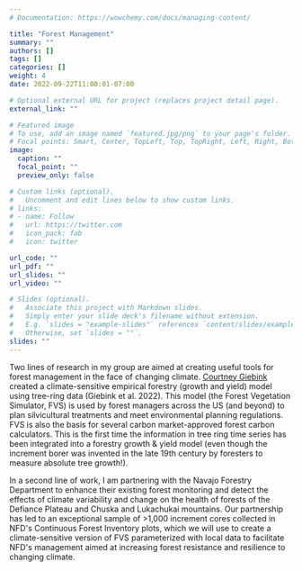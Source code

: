 ```yaml
---
# Documentation: https://wowchemy.com/docs/managing-content/

title: "Forest Management"
summary: ""
authors: []
tags: []
categories: []
weight: 4
date: 2022-09-22T11:00:01-07:00

# Optional external URL for project (replaces project detail page).
external_link: ""

# Featured image
# To use, add an image named `featured.jpg/png` to your page's folder.
# Focal points: Smart, Center, TopLeft, Top, TopRight, Left, Right, BottomLeft, Bottom, BottomRight.
image:
  caption: ""
  focal_point: ""
  preview_only: false

# Custom links (optional).
#   Uncomment and edit lines below to show custom links.
# links:
# - name: Follow
#   url: https://twitter.com
#   icon_pack: fab
#   icon: twitter

url_code: ""
url_pdf: ""
url_slides: ""
url_video: ""

# Slides (optional).
#   Associate this project with Markdown slides.
#   Simply enter your slide deck's filename without extension.
#   E.g. `slides = "example-slides"` references `content/slides/example-slides.md`.
#   Otherwise, set `slides = ""`.
slides: ""
---
```

Two lines of research in my group are aimed at creating useful tools for forest management in the face of changing climate. [Courtney Giebink](/authors/clgiebink/) created a climate-sensitive empirical forestry (growth and yield) model using tree-ring data (Giebink et al. 2022). This model (the Forest Vegetation Simulator, FVS) is used by forest managers across the US (and beyond) to plan silvicultural treatments and meet environmental planning regulations. FVS is also the basis for several carbon market-approved forest carbon calculators. This is the first time the information in tree ring time series has been integrated into a forestry growth & yield model (even though the increment borer was invented in the late 19th century by foresters to measure absolute tree growth!). 

In a second line of work, I am partnering with the Navajo Forestry Department to enhance their existing forest monitoring and detect the effects of climate variability and change on the health of forests of the Defiance Plateau and Chuska and Lukachukai mountains. Our partnership has led to an exceptional sample of >1,000 increment cores collected in NFD's Continuous Forest Inventory plots, which we will use to create a climate-sensitive version of FVS parameterized with local data to facilitate NFD's management aimed at increasing forest resistance and resilience to changing climate.